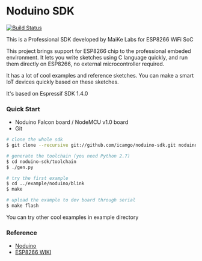 Noduino SDK
===========================================
[![Build Status](https://travis-ci.org/icamgo/noduino-sdk.svg)](https://travis-ci.org/icamgo/noduino-sdk) 


This is a Professional SDK developed by MaiKe Labs for ESP8266 WiFi SoC

This project brings support for ESP8266 chip to the professional embeded environment. It lets you write sketches using C language quickly, and run them directly on ESP8266, no external microcontroller required.

It has a lot of cool examples and reference sketches. You can make a smart IoT devices quickly based on these sketches.

It's based on Espressif SDK 1.4.0


### Quick Start

- Noduino Falcon board / NodeMCU v1.0 board
- Git

```bash
# clone the whole sdk
$ git clone --recursive git://github.com/icamgo/noduino-sdk.git noduino-sdk

# generate the toolchain (you need Python 2.7)
$ cd noduino-sdk/toolchain
$ ./gen.py

# try the first example
$ cd ../example/noduino/blink
$ make

# upload the example to dev board through serial
$ make flash
```

You can try other cool examples in example directory

### Reference

* [Noduino](http://noduino.org)
* [ESP8266 WIKI](http://wiki.jackslab.org/ESP8266)
